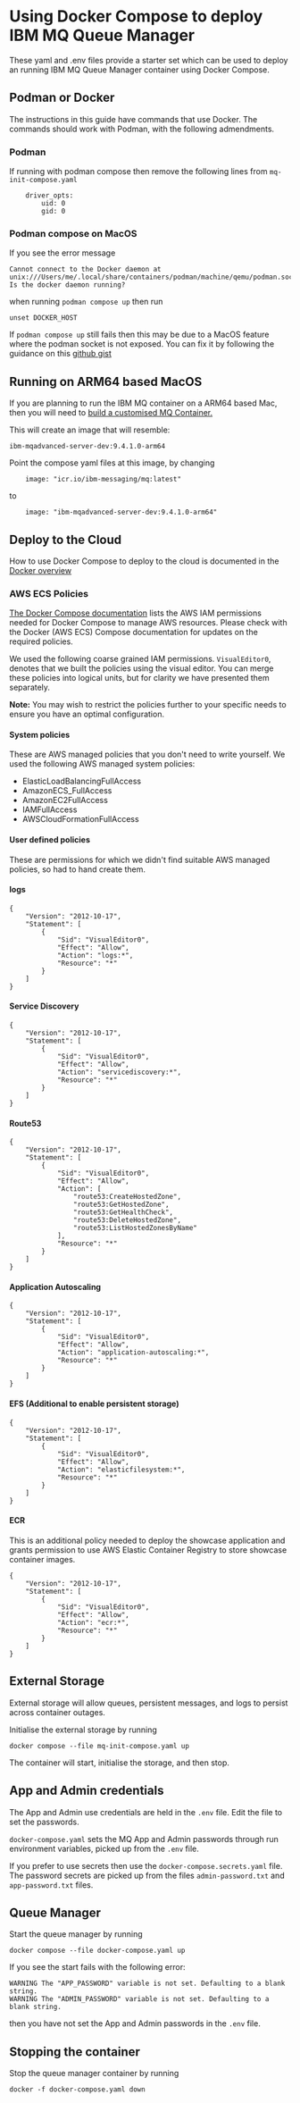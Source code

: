 # Using Docker Compose to deploy IBM MQ Queue Manager
These yaml and .env files provide a starter set which
can be used to deploy an running IBM MQ Queue Manager
container using Docker Compose.

## Podman or Docker
The instructions in this guide have commands that use Docker. The commands should work with Podman, with the following admendments.


### Podman
If running with podman compose then remove the following lines from `mq-init-compose.yaml`

````
    driver_opts:
        uid: 0
        gid: 0
````

### Podman compose on MacOS
If you see the error message 

````
Cannot connect to the Docker daemon at unix:///Users/me/.local/share/containers/podman/machine/qemu/podman.sock. Is the docker daemon running?
````

when running `podman compose up` then run 

`unset DOCKER_HOST`

If `podman compose up` still fails then this may be due to a MacOS feature where the podman socket is not exposed. You can fix it by following the guidance on this [github gist](https://gist.github.com/kaaquist/dab64aeb52a815b935b11c86202761a3)


## Running on ARM64 based MacOS
If you are planning to run the IBM MQ container on a ARM64 based Mac, then you will need to
[build a customised MQ Container.](https://github.com/ibm-messaging/mq-container/blob/master/docs/building.md#building-a-developer-image)

This will create an image that will resemble:

````
ibm-mqadvanced-server-dev:9.4.1.0-arm64
````

Point the compose yaml files at this image, by changing  

````
    image: "icr.io/ibm-messaging/mq:latest"
````

to

````
    image: "ibm-mqadvanced-server-dev:9.4.1.0-arm64"
````    

## Deploy to the Cloud
How to use Docker Compose to deploy to the cloud is documented in
the [Docker overview](https://docs.docker.com/get-started/overview/)

### AWS ECS Policies
[The Docker Compose documentation](https://docs.docker.com/cloud/ecs-integration/)
lists the AWS IAM permissions needed for Docker Compose to manage AWS resources.
Please check with the Docker (AWS ECS) Compose documentation for updates on the required policies.

We used the following coarse grained IAM permissions. `VisualEditor0`, denotes that we built the policies using the visual editor. You can merge these policies into logical units, but for clarity we have presented them separately.

**Note:** You may wish to restrict the policies
further to your specific needs to ensure you have an optimal configuration.


#### System policies
These are AWS managed policies that you don't need to write yourself. We used the following
AWS managed system policies:
- ElasticLoadBalancingFullAccess
- AmazonECS_FullAccess
- AmazonEC2FullAccess
- IAMFullAccess
- AWSCloudFormationFullAccess


#### User defined policies
These are permissions for which we didn't find suitable AWS managed policies, so had to hand
create them. 
#### logs
```{javascript}
{
    "Version": "2012-10-17",
    "Statement": [
        {
            "Sid": "VisualEditor0",
            "Effect": "Allow",
            "Action": "logs:*",
            "Resource": "*"
        }
    ]
}
```

#### Service Discovery
```{javascript}
{
    "Version": "2012-10-17",
    "Statement": [
        {
            "Sid": "VisualEditor0",
            "Effect": "Allow",
            "Action": "servicediscovery:*",
            "Resource": "*"
        }
    ]
}
```

#### Route53
```{javascript}
{
    "Version": "2012-10-17",
    "Statement": [
        {
            "Sid": "VisualEditor0",
            "Effect": "Allow",
            "Action": [
                "route53:CreateHostedZone",
                "route53:GetHostedZone",
                "route53:GetHealthCheck",
                "route53:DeleteHostedZone",
                "route53:ListHostedZonesByName"
            ],
            "Resource": "*"
        }
    ]
}
```

#### Application Autoscaling
```{javascript}
{
    "Version": "2012-10-17",
    "Statement": [
        {
            "Sid": "VisualEditor0",
            "Effect": "Allow",
            "Action": "application-autoscaling:*",
            "Resource": "*"
        }
    ]
}
```

#### EFS (Additional to enable persistent storage)
```{javascript}
{
    "Version": "2012-10-17",
    "Statement": [
        {
            "Sid": "VisualEditor0",
            "Effect": "Allow",
            "Action": "elasticfilesystem:*",
            "Resource": "*"
        }
    ]
}
```

#### ECR 
This is an additional policy needed to deploy the showcase application and 
grants permission to use AWS Elastic Container Registry to store showcase container images.
```{javascript}
{
    "Version": "2012-10-17",
    "Statement": [
        {
            "Sid": "VisualEditor0",
            "Effect": "Allow",
            "Action": "ecr:*",
            "Resource": "*"
        }
    ]
}
```

## External Storage
External storage will allow queues, persistent messages,
and logs to persist across container outages.

Initialise the external storage by running

````
docker compose --file mq-init-compose.yaml up
````

The container will start, initialise the storage, and then stop.

## App and Admin credentials
The App and Admin use credentials are held in the `.env` file. Edit the file to set the passwords.

`docker-compose.yaml` sets the MQ App and Admin passwords through run environment variables, picked up from the `.env` file. 

If you prefer to use secrets then use the `docker-compose.secrets.yaml` file. The password secrets are picked up from the files `admin-password.txt` and `app-password.txt` files. 

## Queue Manager
Start the queue manager by running

````
docker compose --file docker-compose.yaml up
````

If you see the start fails with the following error:

````
WARNING The "APP_PASSWORD" variable is not set. Defaulting to a blank string.
WARNING The "ADMIN_PASSWORD" variable is not set. Defaulting to a blank string.
````

then you have not set the App and Admin passwords in the `.env` file.

## Stopping the container
Stop the queue manager container by running

````
docker -f docker-compose.yaml down
````
